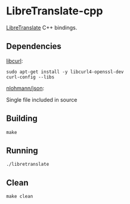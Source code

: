 # LibreTranslate-cpp
[LibreTranslate](https://libretranslate.com) C++ bindings.

## Dependencies
[libcurl](https://curl.se/libcurl/c/http-post.html):
```
sudo apt-get install -y libcurl4-openssl-dev
curl-config --libs
```

[nlohmann/json](https://github.com/nlohmann/json):

Single file included in source

## Building
```
make
```

## Running
```
./libretranslate
```

## Clean
```
make clean
```
